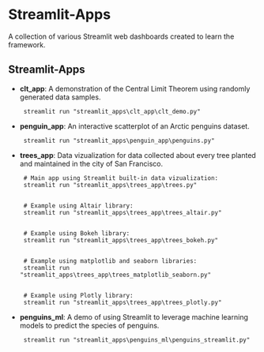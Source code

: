 # Streamlit-Apps

 A collection of various Streamlit web dashboards created to learn the framework.


## Streamlit-Apps

 - **clt_app**: A demonstration of the Central Limit Theorem using randomly generated data samples.

        streamlit run "streamlit_apps\clt_app\clt_demo.py"


 - **penguin_app**: An interactive scatterplot of an Arctic penguins dataset.


        streamlit run "streamlit_apps\penguin_app\penguins.py"


 - **trees_app**: Data vizualization for data collected about every tree planted and maintained in the city of San Francisco.


        # Main app using Streamlit built-in data vizualization:
        streamlit run "streamlit_apps\trees_app\trees.py"


        # Example using Altair library:
        streamlit run "streamlit_apps\trees_app\trees_altair.py"


        # Example using Bokeh library:
        streamlit run "streamlit_apps\trees_app\trees_bokeh.py"


        # Example using matplotlib and seaborn libraries:
        streamlit run "streamlit_apps\trees_app\trees_matplotlib_seaborn.py"


        # Example using Plotly library:
        streamlit run "streamlit_apps\trees_app\trees_plotly.py"


 - **penguins_ml**: A demo of using Streamlit to leverage machine learning models to predict the species of penguins.

        streamlit run "streamlit_apps\penguins_ml\penguins_streamlit.py"
